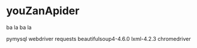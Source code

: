 # youZanApider
ba la  ba la 


pymysql
webdriver
requests
beautifulsoup4-4.6.0
lxml-4.2.3
chromedriver

